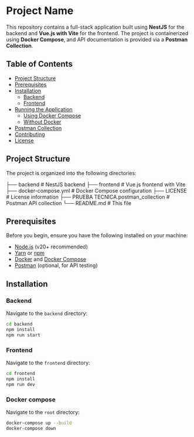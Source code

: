 # Project Name

This repository contains a full-stack application built using **NestJS** for the backend and **Vue.js with Vite** for the frontend. The project is containerized using **Docker Compose**, and API documentation is provided via a **Postman Collection**.

## Table of Contents

- [Project Structure](#project-structure)
- [Prerequisites](#prerequisites)
- [Installation](#installation)
  - [Backend](#backend)
  - [Frontend](#frontend)
- [Running the Application](#running-the-application)
  - [Using Docker Compose](#using-docker-compose)
  - [Without Docker](#without-docker)
- [Postman Collection](#postman-collection)
- [Contributing](#contributing)
- [License](#license)

## Project Structure

The project is organized into the following directories:

├── backend # NestJS backend
├── frontend # Vue.js frontend with Vite
├── docker-compose.yml # Docker Compose configuration
├── LICENSE # License information
├── PRUEBA TECNICA.postman_collection # Postman API collection
└── README.md # This file

## Prerequisites

Before you begin, ensure you have the following installed on your machine:

- [Node.js](https://nodejs.org/ ) (v20+ recommended)
- [Yarn](https://yarnpkg.com/ ) or [npm](https://www.npmjs.com/ )
- [Docker](https://www.docker.com/ ) and [Docker Compose](https://docs.docker.com/compose/ )
- [Postman](https://www.postman.com/ ) (optional, for API testing)

## Installation

### Backend

Navigate to the `backend` directory:
   ```bash
   cd backend
   npm install
   npm run start
  ```

### Frontend

Navigate to the `frontend` directory:
   ```bash
   cd frontend
   npm install
   npm run dev
  ```

### Docker compose

Navigate to the `root` directory:
   ```bash
   docker-compose up --build
   docker-compose down
  ```